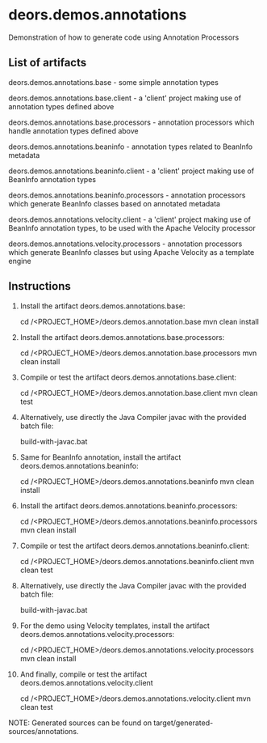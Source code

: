 deors.demos.annotations
=======================

Demonstration of how to generate code using Annotation Processors

List of artifacts
-----------------

deors.demos.annotations.base - some simple annotation types

deors.demos.annotations.base.client - a 'client' project making use of annotation types defined above

deors.demos.annotations.base.processors - annotation processors which handle annotation types defined above

deors.demos.annotations.beaninfo - annotation types related to BeanInfo metadata

deors.demos.annotations.beaninfo.client - a 'client' project making use of BeanInfo annotation types

deors.demos.annotations.beaninfo.processors - annotation processors which generate BeanInfo classes based on annotated metadata

deors.demos.annotations.velocity.client - a 'client' project making use of BeanInfo annotation types, to be used with the Apache Velocity processor

deors.demos.annotations.velocity.processors - annotation processors which generate BeanInfo classes but using Apache Velocity as a template engine


Instructions
------------

1) Install the artifact deors.demos.annotations.base:

    cd /<PROJECT_HOME>/deors.demos.annotation.base
    mvn clean install

2) Install the artifact deors.demos.annotations.base.processors:

    cd /<PROJECT_HOME>/deors.demos.annotation.base.processors
    mvn clean install

3) Compile or test the artifact deors.demos.annotations.base.client:

    cd /<PROJECT_HOME>/deors.demos.annotation.base.client
    mvn clean test

4) Alternatively, use directly the Java Compiler javac with the provided batch file:

    build-with-javac.bat

5) Same for BeanInfo annotation, install the artifact deors.demos.annotations.beaninfo:

    cd /<PROJECT_HOME>/deors.demos.annotations.beaninfo
    mvn clean install

6) Install the artifact deors.demos.annotations.beaninfo.processors:

    cd /<PROJECT_HOME>/deors.demos.annotations.beaninfo.processors
    mvn clean install

7) Compile or test the artifact deors.demos.annotations.beaninfo.client:

    cd /<PROJECT_HOME>/deors.demos.annotations.beaninfo.client
    mvn clean test

8) Alternatively, use directly the Java Compiler javac with the provided batch file:

    build-with-javac.bat

9) For the demo using Velocity templates, install the artifact deors.demos.annotations.velocity.processors:

    cd /<PROJECT_HOME>/deors.demos.annotations.velocity.processors
    mvn clean install

10) And finally, compile or test the artifact deors.demos.annotations.velocity.client

    cd /<PROJECT_HOME>/deors.demos.annotations.velocity.client
    mvn clean test


NOTE: Generated sources can be found on target/generated-sources/annotations.
